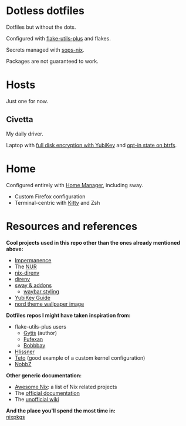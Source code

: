 # Dotless dotfiles

Dotfiles but without the dots.

Configured with [flake-utils-plus][0] and flakes.

Secrets managed with [sops-nix][1].

Packages are not guaranteed to work.

[0]: https://github.com/gytis-ivaskevicius/flake-utils-plus
[1]: https://github.com/Mic92/sops-nix

# Hosts

Just one for now.

## Civetta

My daily driver.

Laptop with [full disk encryption with YubiKey][2]
and [opt-in state on btrfs][3].

[2]: https://nixos.wiki/wiki/Yubikey_based_Full_Disk_Encryption_(FDE)_on_NixOS
[3]: https://mt-caret.github.io/blog/posts/2020-06-29-optin-state.html

# Home

Configured entirely with [Home Manager][4], including sway.

- Custom Firefox configuration
- Terminal-centric with [Kitty][6] and Zsh

[4]: https://github.com/nix-community/home-manager
[6]: https://sw.kovidgoyal.net/kitty

# Resources and references

**Cool projects used in this repo other than the ones already mentioned above:**
- [Impermanence][7]
- The [NUR][8]
- [nix-direnv][9]
- [direnv][10]
- [sway & addons][11]
  - [waybar styling][12]
- [YubiKey Guide][13]
- [nord theme wallpaper image][14]

**Dotfiles repos I might have taken inspiration from:**
- flake-utils-plus users
  - [Gytis][15] (author)
  - [Fufexan][16]
  - [Bobbbay][17]
- [Hlissner][18]
- [Teto][19] (good example of a custom kernel configuration)
- [NobbZ][20]

**Other generic documentation:**
- [Awesome Nix][21]: a list of Nix related projects
- The [official documentation][22]
- The [unofficial wiki][23]

**And the place you'll spend the most time in:**\
[nixpkgs][24]

[7]: https://github.com/nix-community/impermanence
[8]: https://github.com/nix-community/NUR
[9]: https://github.com/nix-community/nix-direnv
[10]: https://github.com/direnv/direnv
[11]: https://github.com/swaywm/sway/wiki/Useful-add-ons-for-sway
[12]: https://github.com/jakeisnt/nix-cfg/blob/main/config/waybar/style.css

[13]: https://github.com/drduh/YubiKey-Guide
[14]: https://reddit.com/r/nordtheme/comments/fet2fk/humble_nordthemed_nixos_wallpaper
[15]: https://github.com/gytis-ivaskevicius/nixfiles
[16]: https://github.com/fufexan/dotfiles
[17]: https://github.com/Bobbbay/dotfiles
[18]: https://github.com/hlissner/dotfiles
[19]: https://github.com/teto/home
[20]: https://github.com/NobbZ/nix-dotfiles

[21]: https://github.com/nix-community/awesome-nix
[22]: https://nixos.org/learn.html
[23]: https://nixos.wiki/wiki
[24]: https://github.com/NixOS/nixpkgs/tree/nixos-unstable
